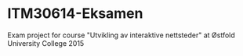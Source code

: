 # ITM30614-Eksamen
Exam project for course "Utvikling av interaktive nettsteder" at Østfold University College 2015
